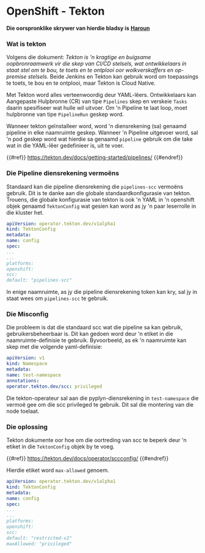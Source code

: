 # OpenShift - Tekton

**Die oorspronklike skrywer van hierdie bladsy is** [**Haroun**](https://www.linkedin.com/in/haroun-al-mounayar-571830211)

### Wat is tekton

Volgens die dokument: _Tekton is 'n kragtige en buigsame oopbronraamwerk vir die skep van CI/CD stelsels, wat ontwikkelaars in staat stel om te bou, te toets en te ontplooi oor wolkverskaffers en op-premise stelsels._ Beide Jenkins en Tekton kan gebruik word om toepassings te toets, te bou en te ontplooi, maar Tekton is Cloud Native.&#x20;

Met Tekton word alles verteenwoordig deur YAML-lêers. Ontwikkelaars kan Aangepaste Hulpbronne (CR) van tipe `Pipelines` skep en verskeie `Tasks` daarin spesifiseer wat hulle wil uitvoer. Om 'n Pipeline te laat loop, moet hulpbronne van tipe `PipelineRun` geskep word.

Wanneer tekton geïnstalleer word, word 'n diensrekening (sa) genaamd pipeline in elke naamruimte geskep. Wanneer 'n Pipeline uitgevoer word, sal 'n pod geskep word wat hierdie sa genaamd `pipeline` gebruik om die take wat in die YAML-lêer gedefinieer is, uit te voer.

{{#ref}}
https://tekton.dev/docs/getting-started/pipelines/
{{#endref}}

### Die Pipeline diensrekening vermoëns

Standaard kan die pipeline diensrekening die `pipelines-scc` vermoëns gebruik. Dit is te danke aan die globale standaardkonfigurasie van tekton. Trouens, die globale konfigurasie van tekton is ook 'n YAML in 'n openshift objek genaamd `TektonConfig` wat gesien kan word as jy 'n paar leserrolle in die kluster het.
```yaml
apiVersion: operator.tekton.dev/v1alpha1
kind: TektonConfig
metadata:
name: config
spec:
...
...
platforms:
openshift:
scc:
default: "pipelines-scc"
```
In enige naamruimte, as jy die pipeline diensrekening token kan kry, sal jy in staat wees om `pipelines-scc` te gebruik.

### Die Misconfig

Die probleem is dat die standaard scc wat die pipeline sa kan gebruik, gebruikersbeheerbaar is. Dit kan gedoen word deur 'n etiket in die naamruimte-definisie te gebruik. Byvoorbeeld, as ek 'n naamruimte kan skep met die volgende yaml-definisie:
```yaml
apiVersion: v1
kind: Namespace
metadata:
name: test-namespace
annotations:
operator.tekton.dev/scc: privileged
```
Die tekton-operateur sal aan die pyplyn-diensrekening in `test-namespace` die vermoë gee om die scc privileged te gebruik. Dit sal die montering van die node toelaat.

### Die oplossing

Tekton dokumente oor hoe om die oortreding van scc te beperk deur 'n etiket in die `TektonConfig` objek by te voeg.

{{#ref}}
https://tekton.dev/docs/operator/sccconfig/
{{#endref}}

Hierdie etiket word `max-allowed` genoem.
```yaml
apiVersion: operator.tekton.dev/v1alpha1
kind: TektonConfig
metadata:
name: config
spec:
...
...
platforms:
openshift:
scc:
default: "restricted-v2"
maxAllowed: "privileged"
```

